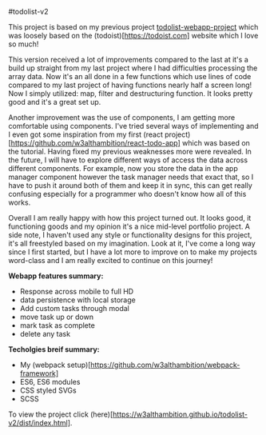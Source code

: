 #todolist-v2

This project is based on my previous project [todolist-webapp-project](https://w3althambition.github.io/todolist-webapp-project/) which was loosely based on the (todoist)[https://todoist.com] website which I love so much!

This version received a lot of improvements compared to the last at it's a build up straight from my last project where I had difficulties processing the array data. Now it's an all done in a few functions which use lines of code compared to my last project of having functions nearly half a screen long! Now I simply utilized: map, filter and destructuring function. It looks pretty good and it's a great set up.

Another improvement was the use of components, I am getting more comfortable using components. I've tried several ways of implementing and I even got some inspiration from my first (react project)[https://github.com/w3althambition/react-todo-app] which was based on the tutorial. Having fixed my previous weaknesses more were revealed. In the future, I will have to explore different ways of access the data across different components. For example, now you store the data in the app manager component however the task manager needs that exact that, so I have to push it around both of them and keep it in sync, this can get really confusing especially for a programmer who doesn't know how all of this works.

Overall I am really happy with how this project turned out. It looks good, it functioning goods and my opinion it's a nice mid-level portfolio project. A side note, I haven't used any style or functionality designs for this project, it's all freestyled based on my imagination. Look at it, I've come a long way since I first started, but I have a lot more to improve on to make my projects word-class and I am really excited to continue on this journey!


**Webapp features summary:**
* Response across mobile to full HD
* data persistence with local storage
* Add custom tasks through modal
* move task up or down
* mark task as complete
* delete any task

**Techolgies breif summary:** 
* My (webpack setup)[https://github.com/w3althambition/webpack-framework]
* ES6, ES6 modules
* CSS styled SVGs
* SCSS

To view the project click (here)[https://w3althambition.github.io/todolist-v2/dist/index.html].
